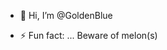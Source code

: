 - 👋 Hi, I’m @GoldenBlue

- ⚡ Fun fact: ... Beware of melon(s)

<!---
AllanJ-Roby/AllanJ-Roby is a ✨ special ✨ repository because its `README.md` (this file) appears on your GitHub profile.
You can click the Preview link to take a look at your changes.
--->
